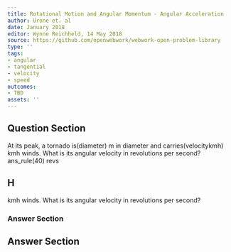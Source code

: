 ```yaml
---
title: Rotational Motion and Angular Momentum - Angular Acceleration
author: Urone et. al
date: January 2018
editor: Wynne Reichheld, 14 May 2018
source: https://github.com/openwebwork/webwork-open-problem-library
type: ''
tags:
- angular
- tangential
- velocity
- speed
outcomes:
- TBD
assets: ''
---
```


## Question Section 

At its peak, a tornado is(diameter) m in diameter and carries(velocitykmh) kmh winds. What is its angular velocity in revolutions per second?
ans_rule(40) revs
## H
kmh winds. What is its angular velocity in revolutions per second?
### Answer Section


## Answer Section

